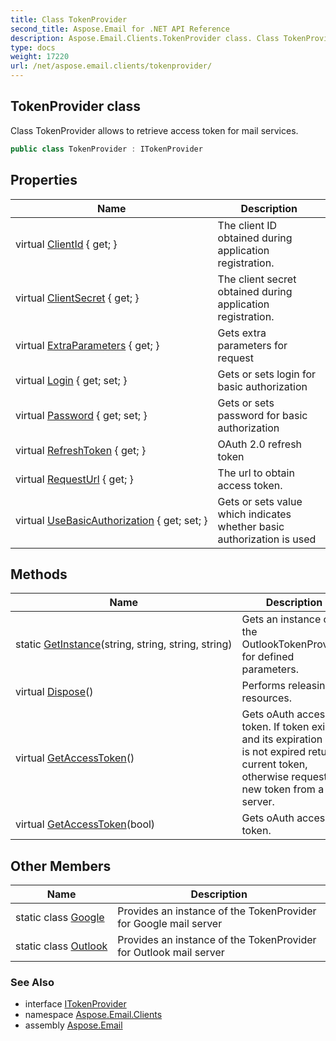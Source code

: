 ```yaml
---
title: Class TokenProvider
second_title: Aspose.Email for .NET API Reference
description: Aspose.Email.Clients.TokenProvider class. Class TokenProvider allows to retrieve access token for mail services
type: docs
weight: 17220
url: /net/aspose.email.clients/tokenprovider/
---
```

## TokenProvider class

Class TokenProvider allows to retrieve access token for mail services.

```csharp
public class TokenProvider : ITokenProvider
```

## Properties

| Name | Description |
| --- | --- |
| virtual [ClientId](../../aspose.email.clients/tokenprovider/clientid/) { get; } | The client ID obtained during application registration. |
| virtual [ClientSecret](../../aspose.email.clients/tokenprovider/clientsecret/) { get; } | The client secret obtained during application registration. |
| virtual [ExtraParameters](../../aspose.email.clients/tokenprovider/extraparameters/) { get; } | Gets extra parameters for request |
| virtual [Login](../../aspose.email.clients/tokenprovider/login/) { get; set; } | Gets or sets login for basic authorization |
| virtual [Password](../../aspose.email.clients/tokenprovider/password/) { get; set; } | Gets or sets password for basic authorization |
| virtual [RefreshToken](../../aspose.email.clients/tokenprovider/refreshtoken/) { get; } | OAuth 2.0 refresh token |
| virtual [RequestUrl](../../aspose.email.clients/tokenprovider/requesturl/) { get; } | The url to obtain access token. |
| virtual [UseBasicAuthorization](../../aspose.email.clients/tokenprovider/usebasicauthorization/) { get; set; } | Gets or sets value which indicates whether basic authorization is used |

## Methods

| Name | Description |
| --- | --- |
| static [GetInstance](../../aspose.email.clients/tokenprovider/getinstance/)(string, string, string, string) | Gets an instance of the OutlookTokenProvider for defined parameters. |
| virtual [Dispose](../../aspose.email.clients/tokenprovider/dispose/)() | Performs releasing resources. |
| virtual [GetAccessToken](../../aspose.email.clients/tokenprovider/getaccesstoken/#getaccesstoken)() | Gets oAuth access token. If token exists and its expiration date is not expired returns current token, otherwise requests new token from a server. |
| virtual [GetAccessToken](../../aspose.email.clients/tokenprovider/getaccesstoken/#getaccesstoken_1)(bool) | Gets oAuth access token. |

## Other Members

| Name | Description |
| --- | --- |
| static class [Google](../../aspose.email.clients/tokenprovider.google) | Provides an instance of the TokenProvider for Google mail server |
| static class [Outlook](../../aspose.email.clients/tokenprovider.outlook) | Provides an instance of the TokenProvider for Outlook mail server |

### See Also

* interface [ITokenProvider](../itokenprovider/)
* namespace [Aspose.Email.Clients](../../aspose.email.clients/)
* assembly [Aspose.Email](../../)


